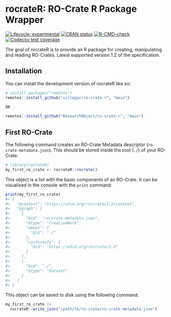
<!-- README.md is generated from README.Rmd. Please edit that file -->

# rocrateR: RO-Crate R Package Wrapper

<!-- badges: start -->

[![Lifecycle:
experimental](https://img.shields.io/badge/lifecycle-experimental-orange.svg)](https://lifecycle.r-lib.org/articles/stages.html#experimental)
[![CRAN
status](https://www.r-pkg.org/badges/version/rocrateR)](https://CRAN.R-project.org/package=rocrateR)
[![R-CMD-check](https://github.com/villegar/ro-crate-r/actions/workflows/R-CMD-check.yaml/badge.svg)](https://github.com/villegar/ro-crate-r/actions/workflows/R-CMD-check.yaml)
[![Codecov test
coverage](https://codecov.io/gh/villegar/ro-crate-r/graph/badge.svg)](https://app.codecov.io/gh/villegar/ro-crate-r)
<!-- badges: end -->

The goal of rocrateR is to provide an R package for creating,
manipulating and reading RO-Crates. Latest supported version 1.2 of the
specification.

## Installation

You can install the development version of rocrateR like so:

``` r
# install.packages("remotes")
remotes::install_github("villegar/ro-crate-r", "main")

OR

remotes::install_github("ResearchObject/ro-crate-r", "main")
```

## First RO-Crate

The following command creates an RO-Crate Metadata descriptor
(`ro-crate-metadata.json`). This should be stored inside the root (`./`)
of your RO-Crate.

``` r
# library(rocrateR)
my_first_ro_crate <- rocrateR::rocrate()
```

This object is a list with the basic components of an RO-Crate. It can
be visualised in the console with the `print` command:

``` r
print(my_first_ro_crate)
#> {
#>   "@context": "https://w3id.org/ro/crate/1.2/context",
#>   "@graph": [
#>     {
#>       "@id": "ro-crate-metadata.json",
#>       "@type": "CreativeWork",
#>       "about": {
#>         "@id": "./"
#>       },
#>       "conformsTo": {
#>         "@id": "https://w3id.org/ro/crate/1.2"
#>       }
#>     },
#>     {
#>       "@id": "./",
#>       "@type": "Dataset"
#>     }
#>   ]
#> }
```

This object can be saved to disk using the following command:

``` r
my_first_ro_crate |>
  rocrateR::write_json("/path/to/ro-crate/ro-crate-metadata.json")
```
